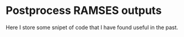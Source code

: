 # Postprocess RAMSES outputs

Here I store some snipet of code that I have found useful in the past.
